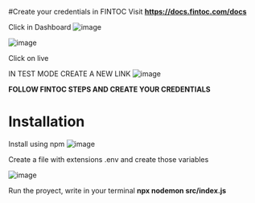 #Create your credentials in FINTOC
Visit **https://docs.fintoc.com/docs**  

Click in Dashboard
![image](https://user-images.githubusercontent.com/86070060/156949623-cbf8d9c0-ad91-42c6-9caf-9c7c1609f19e.png)


![image](https://user-images.githubusercontent.com/86070060/156949795-0837b606-95d6-49f9-b55e-c4dfcfc552ef.png)

Click on live

IN TEST MODE CREATE A NEW LINK
![image](https://user-images.githubusercontent.com/86070060/156949970-1d960507-afe1-47a8-a5bc-4c00c5e9e16b.png)

**FOLLOW FINTOC STEPS AND CREATE YOUR CREDENTIALS**

# Installation
Install using npm
![image](https://user-images.githubusercontent.com/86070060/156950302-34912b39-d5b4-46d3-be3a-0ebed5803779.png)

Create a file with extensions .env and create those variables

![image](https://user-images.githubusercontent.com/86070060/156950403-f99403e8-473d-4c62-a3d2-009de22fb110.png)





Run the proyect, write in your terminal **npx nodemon src/index.js**
